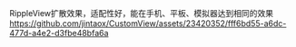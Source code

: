 RippleView扩散效果，适配性好，能在手机、平板、模拟器达到相同的效果
https://github.com/jintaox/CustomView/assets/23420352/fff6bd55-a6dc-477d-a4e2-d3fbe48bfa6a

